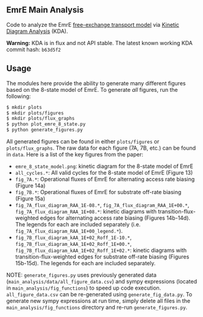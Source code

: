 ## EmrE Main Analysis

Code to analyze the EmrE [free-exchange transport model](https://doi.org/10.1085/jgp.201912437) via [Kinetic Diagram Analysis](https://github.com/Becksteinlab/kda) (KDA).

**Warning:** KDA is in flux and not API stable. The latest known working KDA commit hash: `b63d5f2`

## Usage

The modules here provide the ability to generate many different figures based on the 8-state model of EmrE. To generate _all_ figures, run the following:

```bash
$ mkdir plots
$ mkdir plots/figures
$ mkdir plots/flux_graphs
$ python plot_emre_8_state.py
$ python generate_figures.py
```

All generated figures can be found in either `plots/figures` or `plots/flux_graphs`. The raw data for each figure (7A, 7B, etc.) can be found in `data`. Here is a list of the key figures from the paper:

- `emre_8_state_model.png`: kinetic diagram for the 8-state model of EmrE
- `all_cycles.*`: All valid cycles for the 8-state model of EmrE (Figure 13)
- `fig_7A.*`: Operational fluxes of EmrE for alternating access rate biasing (Figure 14a)
- `fig_7B.*`: Operational fluxes of EmrE for substrate off-rate biasing (Figure 15a)
- `fig_7A_flux_diagram_RAA_1E-08.*`, `fig_7A_flux_diagram_RAA_1E+00.*`, `fig_7A_flux_diagram_RAA_1E+08.*`: kinetic diagrams with transition-flux-weighted edges for alternating access rate biasing (Figures 14b-14d). The legends for each are included separately (i.e. `fig_7A_flux_diagram_RAA_1E+00_legend.*`).
- `fig_7B_flux_diagram_kAA_1E+02_Roff_1E-10.*`, `fig_7B_flux_diagram_kAA_1E+02_Roff_1E+00.*`, `fig_7B_flux_diagram_kAA_1E+02_Roff_1E+02.*`: kinetic diagrams with transition-flux-weighted edges for substrate off-rate biasing (Figures 15b-15d). The legends for each are included separately.

NOTE: `generate_figures.py` uses previously generated data (`main_analysis/data/all_figure_data.csv`) and sympy expressions (located in `main_analysis/fig_functions`) to speed up code execution. `all_figure_data.csv` can be re-generated using `generate_fig_data.py`. To generate new sympy expressions at run time, simply delete all files in the `main_analysis/fig_functions` directory and re-run `generate_figures.py`. 
